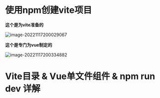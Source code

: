 # 使用npm创建vite项目

**这个是为vite准备的**

![image-20221117200029067](E:\e_dir\typera_pic\image-20221117200029067.png)



**这个是专门为vue制定的**

![image-20221117200334882](E:\e_dir\typera_pic\image-20221117200334882.png)

# Vite目录 & Vue单文件组件 & npm run dev 详解